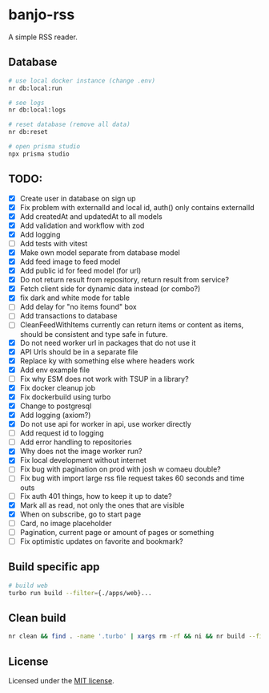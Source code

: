 # banjo-rss

A simple RSS reader.

## Database

```bash
# use local docker instance (change .env)
nr db:local:run

# see logs
nr db:local:logs

# reset database (remove all data)
nr db:reset

# open prisma studio
npx prisma studio
```

## TODO:

-   [x] Create user in database on sign up
-   [x] Fix problem with externalId and local id, auth() only contains externalId
-   [x] Add createdAt and updatedAt to all models
-   [x] Add validation and workflow with zod
-   [x] Add logging
-   [ ] Add tests with vitest
-   [x] Make own model separate from database model
-   [x] Add feed image to feed model
-   [x] Add public id for feed model (for url)
-   [x] Do not return result from repository, return result from service?
-   [x] Fetch client side for dynamic data instead (or combo?)
-   [x] fix dark and white mode for table
-   [ ] Add delay for "no items found" box
-   [ ] Add transactions to database
-   [ ] CleanFeedWithItems currently can return items or content as items, should be consistent and type safe in future.
-   [x] Do not need worker url in packages that do not use it 
-   [x] API Urls should be in a separate file
-   [x] Replace ky with something else where headers work
-   [x] Add env example file
-   [ ] Fix why ESM does not work with TSUP in a library?
-   [x] Fix docker cleanup job
-   [x] Fix dockerbuild using turbo
-   [x] Change to postgresql
-   [x] Add logging (axiom?)
-   [x] Do not use api for worker in api, use worker directly
-   [ ] Add request id to logging
-   [ ] Add error handling to repositories
-   [x] Why does not the image worker run?
-   [x] Fix local development without internet
-   [ ] Fix bug with pagination on prod with josh w comaeu double?
-   [ ] Fix bug with import large rss file request takes 60 seconds and time outs
-   [ ] Fix auth 401 things, how to keep it up to date?
-   [x] Mark all as read, not only the ones that are visible
-   [x] When on subscribe, go to start page
-   [ ] Card, no image placeholder
-   [ ] Pagination, current page or amount of pages or something
-   [ ] Fix optimistic updates on favorite and bookmark?

## Build specific app

```bash
# build web
turbo run build --filter={./apps/web}...
```

## Clean build

```bash 
nr clean && find . -name '.turbo' | xargs rm -rf && ni && nr build --filter api && node apps/api/dist/index.cjs
```

## License

Licensed under the [MIT license](https://github.com/shadcn/ui/blob/main/LICENSE.md).
